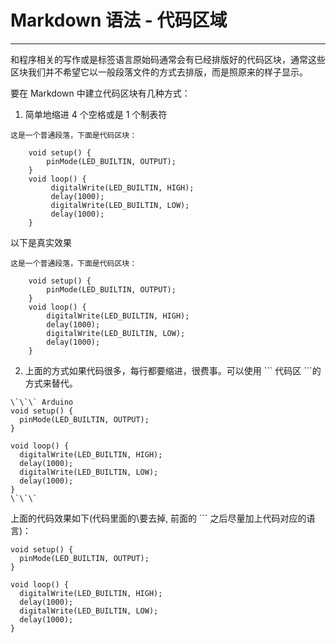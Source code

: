 # Markdown 语法 - 代码区域

***

和程序相关的写作或是标签语言原始码通常会有已经排版好的代码区块，通常这些区块我们并不希望它以一般段落文件的方式去排版，而是照原来的样子显示。

要在 Markdown 中建立代码区块有几种方式：

1. 简单地缩进 4 个空格或是 1 个制表符
```
这是一个普通段落，下面是代码区块：

    void setup() {
        pinMode(LED_BUILTIN, OUTPUT);
    }
    void loop() {
         digitalWrite(LED_BUILTIN, HIGH);
         delay(1000);
         digitalWrite(LED_BUILTIN, LOW);
         delay(1000);
    }
```
以下是真实效果
    这是一个普通段落，下面是代码区块：

        void setup() {
            pinMode(LED_BUILTIN, OUTPUT);
        }
        void loop() {
            digitalWrite(LED_BUILTIN, HIGH);
            delay(1000);
            digitalWrite(LED_BUILTIN, LOW);
            delay(1000);
        }

2. 上面的方式如果代码很多，每行都要缩进，很费事。可以使用 \`\`\` 代码区 \`\`\`的方式来替代。

```
\`\`\` Arduino
void setup() {
  pinMode(LED_BUILTIN, OUTPUT);
}
void loop() {
  digitalWrite(LED_BUILTIN, HIGH);
  delay(1000);
  digitalWrite(LED_BUILTIN, LOW);
  delay(1000);
}
\`\`\`

```

上面的代码效果如下(代码里面的\\要去掉, 前面的 \`\`\` 之后尽量加上代码对应的语言)：

``` Arduino
void setup() {
  pinMode(LED_BUILTIN, OUTPUT);
}
void loop() {
  digitalWrite(LED_BUILTIN, HIGH);
  delay(1000);
  digitalWrite(LED_BUILTIN, LOW);
  delay(1000);
}
```
